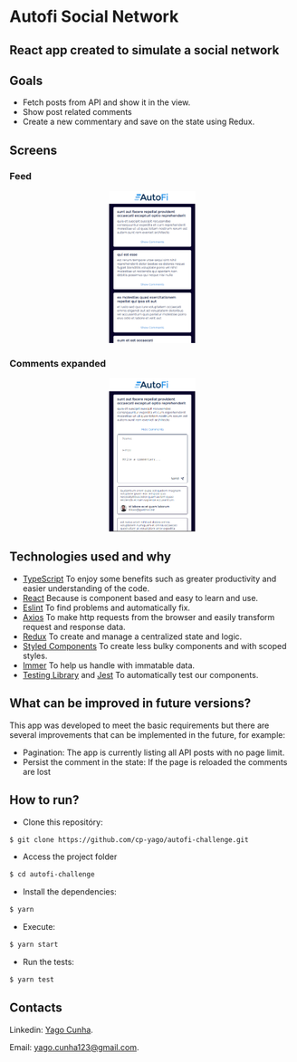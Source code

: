 # Autofi Social Network

## React app created to simulate a social network

## Goals

- Fetch posts from API and show it in the view.
- Show post related comments
- Create a new commentary and save on the state using Redux. 

## Screens

### Feed
<div align="center">
	<img src="/.github/autofi-feed-mobile.png" alt="products-mobile" style="width:30%"/>
</div>

### Comments expanded

<div align="center">
	<img src="/.github/autofi-comments.png" alt="products-mobile" style="width:30%"/>
</div>

## Technologies used and why

- [TypeScript](https://www.typescriptlang.org/) To enjoy some benefits such as greater productivity and easier understanding of the code.
- [React](https://reactjs.org/) Because is component based and easy to learn and use.
- [Eslint](https://eslint.org/) To find problems and automatically fix.
- [Axios](https://axios-http.com/docs/intro) To make http requests from the browser and easily transform request and response data.
- [Redux](https://redux.js.org/) To create and manage a centralized state and logic.
- [Styled Components](https://styled-components.com/) To create less bulky components and with scoped styles.
- [Immer](https://immerjs.github.io/immer/) To help us handle with immatable data.
- [Testing Library](https://testing-library.com/docs/react-testing-library/intro/) and [Jest](https://jestjs.io/) To automatically test our components.

## What can be improved in future versions?

This app was developed to meet the basic requirements but there are several improvements that can be implemented in the future, for example:

- Pagination: The app is currently listing all API posts with no page limit.
- Persist the comment in the state: If the page is reloaded the comments are lost

## How to run?

- Clone this repositóry:

```bash
$ git clone https://github.com/cp-yago/autofi-challenge.git
```

- Access the project folder

```bash
$ cd autofi-challenge
```

- Install the dependencies:

```bash
$ yarn 
```

- Execute:

```bash
$ yarn start
```

- Run the tests:

```bash
$ yarn test
```


## Contacts

Linkedin: [Yago Cunha](https://www.linkedin.com/in/yagocunha/).

Email: [yago.cunha123@gmail.com](yago.cunha123@gmail.com).
